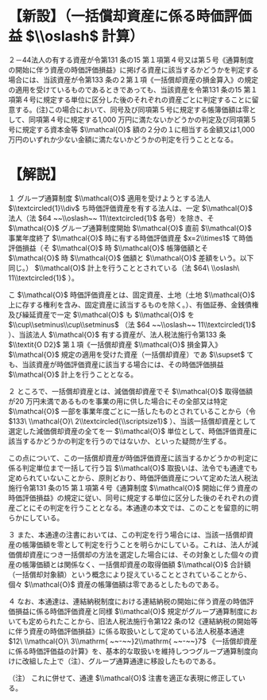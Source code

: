 # 【新設】（一括償却資産に係る時価評価益 $\\oslash$ 計算）

２－44法人の有する資産が令第131 条の15 第１項第４号又は第５号《通算制度の開始に伴う資産の時価評価損益》に掲げる資産に該当するかどうかを判定する場合には、当該資産が令第133 条の２第１項《一括償却資産の損金算入》の規定の適用を受けているものであるときであっても、当該資産を令第131 条の15 第１項第４号に規定する単位に区分した後のそれぞれの資産ごとに判定することに留意する。(注)この場合において、同号及び同項第５号に規定する帳簿価額は零として、同項第４号に規定する1,000 万円に満たないかどうかの判定及び同項第５号に規定する資本金等 $\\mathcal{O}$ 額の２分の１に相当する金額又は1,000 万円のいずれか少ない金額に満たないかどうかの判定を行うこととなる。

# 【解説】

１ グループ通算制度 $\\mathcal{O}$ 適用を受けようとする法人 $\\textcircled{1}\\div$ ち時価評価資産を有する法人は、一定 $\\mathcal{O}$ 法人（法 $64 ~~\\oslash~~ 11\\textcircled{1}$ 各号）を除き、そ $\\mathcal{O}$ グループ通算制度開始 $\\mathcal{O}$ 直前 $\\mathcal{O}$ 事業年度終了 $\\mathcal{O}$ 時に有する時価評価資産 $x=2\\times1$ て時価評価損益（そ $\\mathcal{O}$ 時 $\\mathcal{O}$ 帳簿価額とそ $\\mathcal{O}$ 時 $\\mathcal{O}$ 価額と $\\mathcal{O}$ 差額をいう。以下同じ。） $\\mathcal{O}$ 計上を行うこととされている（法 $64\ \\oslash\ 11\\textcircled{1}$ ）。

こ $\\mathcal{O}$ 時価評価資産とは、固定資産、土地（土地 $\\mathcal{O}$ 上に存する権利を含み、固定資産に該当するものを除く。）、有価証券、金銭債権及び繰延資産で一定 $\\mathcal{O}$ も $\\mathcal{O}$ を $\\cup\\setminus\\cup\\setminus$ （法 $64 ~~\\oslash~~ 11\\textcircled{1}$ ）、当該法人 $\\mathcal{O}$ 有する資産が、法人税法施行令第133 条 $\\textit{O D2}$ 第１項《一括償却資産 $\\mathcal{O}$ 損金算入》 $\\mathcal{O}$ 規定の適用を受けた資産（一括償却資産）であ $\\supset$ ても、当該資産が時価評価資産に該当する場合には、その時価評価損益 $\\mathcal{O}$ 計上を行うこととなる。

２ ところで、一括償却資産とは、減価償却資産でそ $\\mathcal{O}$ 取得価額が20 万円未満であるものを事業の用に供した場合にその全部又は特定 $\\mathcal{O}$ 一部を事業年度ごとに一括したものとされていることから（令 $133\ \\mathcal{O}\ 2\\textcircled{\\scriptsize1}$ ）、当該一括償却資産として選定した減価償却資産の全てを一 $\\mathcal{O}$ 単位として、時価評価資産に該当するかどうかの判定を行うのではないか、といった疑問が生ずる。

この点について、この一括償却資産が時価評価資産に該当するかどうかの判定に係る判定単位まで一括して行う旨 $\\mathcal{O}$ 取扱いは、法令でも通達でも定められていないことから、原則どおり、時価評価資産について定めた法人税法施行令第131 条の15 第１項第４号《通算制度 $\\mathcal{O}$ 開始に伴う資産の時価評価損益》の規定に従い、同号に規定する単位に区分した後のそれぞれの資産ごとにその判定を行うこととなる。本通達の本文では、このことを留意的に明らかにしている。

３ また、本通達の注書においては、この判定を行う場合には、当該一括償却資産の帳簿価額を零として判定を行うことを明らかにしている。これは、法人が減価償却資産につき一括償却の方法を選定した場合には、その対象とした個々の資産の帳簿価額とは関係なく、一括償却資産の取得価額 $\\mathcal{O}$ 合計額（一括償却対象額）という概念により捉えていることとされていることから、個々 $\\mathcal{O}$ 資産の帳簿価額は零であるとしたものである。

４ なお、本通達は、連結納税制度における連結納税の開始に伴う資産の時価評価損益に係る時価評価資産と同様 $\\mathcal{O}$ 規定がグループ通算制度においても定められたことから、旧法人税法施行令第122 条の12《連結納税の開始等に伴う資産の時価評価損益》に係る取扱いとして定めている法人税基本通達 $12\ \\mathcal{O}\ 3\\mathrm{ ~~-~~}2\\mathrm{ ~~-~~}7$ 《一括償却資産に係る時価評価益の計算》を、基本的な取扱いを維持しつつグループ通算制度向けに改組した上で（注）、グループ通算通達に移設したものである。

（注） これに併せて、通達 $\\mathcal{O}$ 注書を適正な表現に修正している。